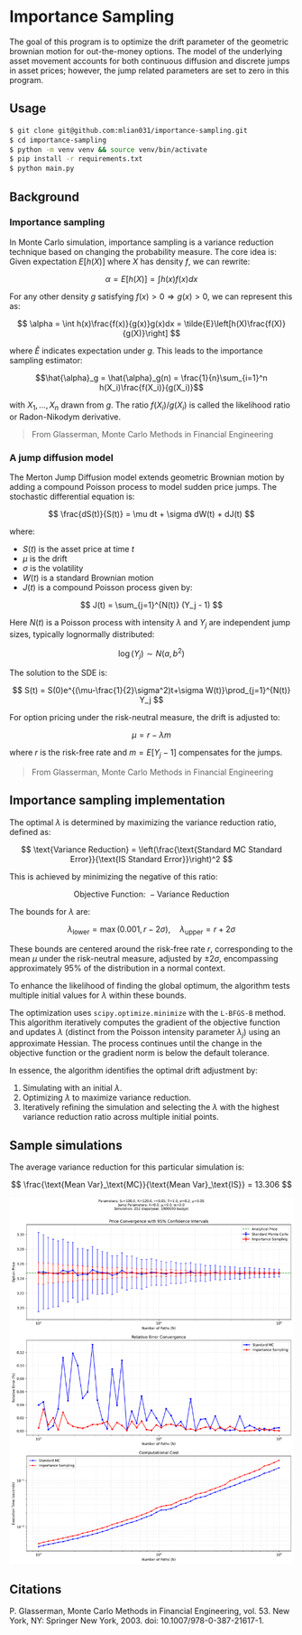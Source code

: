 # Importance Sampling

The goal of this program is to optimize the drift parameter of the geometric brownian motion for out-the-money options. The model of the underlying asset movement accounts for both continuous diffusion and discrete jumps in asset prices; however, the jump related parameters are set to zero in this program.

## Usage

```sh
$ git clone git@github.com:mlian031/importance-sampling.git
$ cd importance-sampling
$ python -m venv venv && source venv/bin/activate
$ pip install -r requirements.txt
$ python main.py
```

## Background

### Importance sampling

In Monte Carlo simulation, importance sampling is a variance reduction technique based on changing the probability measure. The core idea is:
Given expectation $E[h(X)]$ where $X$ has density $f$, we can rewrite:

$$
\alpha = E[h(X)] = \int h(x)f(x)dx
$$

For any other density $g$ satisfying $f(x) > 0 \Rightarrow g(x) > 0$, we can represent this as:

$$
\alpha = \int h(x)\frac{f(x)}{g(x)}g(x)dx = \tilde{E}\left[h(X)\frac{f(X)}{g(X)}\right]
$$

where $\tilde{E}$ indicates expectation under $g$. This leads to the importance sampling estimator:

```math
\hat{\alpha}_g = \hat{\alpha}_g(n) = \frac{1}{n}\sum_{i=1}^n h(X_i)\frac{f(X_i)}{g(X_i)}
```

with $X_1,\ldots,X_n$ drawn from $g$. The ratio $f(X_i)/g(X_i)$ is called the likelihood ratio or Radon-Nikodym derivative.

> From Glasserman, Monte Carlo Methods in Financial Engineering

### A jump diffusion model

The Merton Jump Diffusion model extends geometric Brownian motion by adding a compound Poisson process to model sudden price jumps. The stochastic differential equation is:

$$
\frac{dS(t)}{S(t)} = \mu dt + \sigma dW(t) + dJ(t)
$$

where:

- $S(t)$ is the asset price at time $t$
- $\mu$ is the drift
- $\sigma$ is the volatility
- $W(t)$ is a standard Brownian motion
- $J(t)$ is a compound Poisson process given by:

$$
J(t) = \sum_{j=1}^{N(t)} (Y_j - 1)
$$

Here $N(t)$ is a Poisson process with intensity $\lambda$ and $Y_j$ are independent jump sizes, typically lognormally distributed:

$$
\log(Y_j) \sim N(a, b^2)
$$

The solution to the SDE is:

$$
S(t) = S(0)e^{(\mu-\frac{1}{2}\sigma^2)t+\sigma W(t)}\prod_{j=1}^{N(t)} Y_j
$$

For option pricing under the risk-neutral measure, the drift is adjusted to:

$$
\mu = r - \lambda m
$$

where $r$ is the risk-free rate and $m = E[Y_j - 1]$ compensates for the jumps.

> From Glasserman, Monte Carlo Methods in Financial Engineering

## Importance sampling implementation

The optimal $\lambda$ is determined by maximizing the variance reduction ratio, defined as:  

$$
\text{Variance Reduction} = \left(\frac{\text{Standard MC Standard Error}}{\text{IS Standard Error}}\right)^2
$$

This is achieved by minimizing the negative of this ratio:

$$
\text{Objective Function: } -\text{Variance Reduction}
$$

The bounds for $\lambda$ are:  

$$
\lambda_{\text{lower}} = \max(0.001, r - 2\sigma), \quad \lambda_{\text{upper}} = r + 2\sigma
$$

These bounds are centered around the risk-free rate $r$, corresponding to the mean $\mu$ under the risk-neutral measure, adjusted by $\pm 2\sigma$, encompassing approximately 95% of the distribution in a normal context.

To enhance the likelihood of finding the global optimum, the algorithm tests multiple initial values for $\lambda$ within these bounds. 

The optimization uses `scipy.optimize.minimize` with the `L-BFGS-B` method. This algorithm iteratively computes the gradient of the objective function and updates $\lambda$ (distinct from the Poisson intensity parameter $\lambda_j$) using an approximate Hessian. The process continues until the change in the objective function or the gradient norm is below the default tolerance.

In essence, the algorithm identifies the optimal drift adjustment by:
1. Simulating with an initial $\lambda$.
2. Optimizing $\lambda$ to maximize variance reduction.
3. Iteratively refining the simulation and selecting the $\lambda$ with the highest variance reduction ratio across multiple initial points.


## Sample simulations

The average variance reduction for this particular simulation is: 

$$
\frac{\text{Mean Var}_\text{MC}}{\text{Mean Var}_\text{IS}} = 13.306
$$

![](merton_jdm_analysis.png)

## Citations

P. Glasserman, Monte Carlo Methods in Financial Engineering, vol. 53. New York, NY: Springer New York, 2003. doi: 10.1007/978-0-387-21617-1.